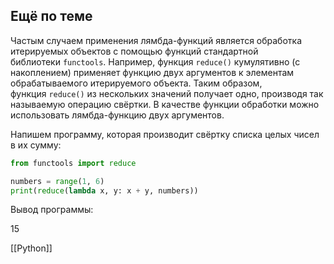 
## Ещё по теме

Частым случаем применения лямбда-функций является обработка итерируемых объектов с помощью функций стандартной библиотеки `functools`. Например, функция `reduce()` кумулятивно (с накоплением) применяет функцию двух аргументов к элементам обрабатываемого итерируемого объекта. Таким образом, функция `reduce()` из нескольких значений получает одно, производя так называемую операцию свёртки. В качестве функции обработки можно использовать лямбда-функцию двух аргументов.

Напишем программу, которая производит свёртку списка целых чисел в их сумму:

```python
from functools import reduce

numbers = range(1, 6)
print(reduce(lambda x, y: x + y, numbers))
```

Вывод программы:

15



[[Python]]
